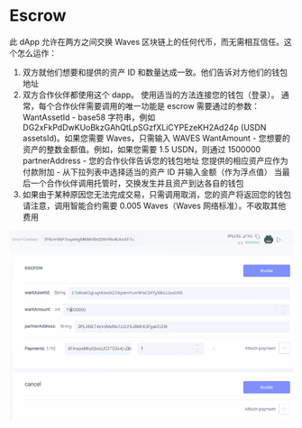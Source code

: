 # Escrow

此 dApp 允许在两方之间交换 Waves 区块链上的任何代币，而无需相互信任。这个怎么运作：
1. 双方就他们想要和提供的资产 ID 和数量达成一致。他们告诉对方他们的钱包地址
2. 双方合作伙伴都使用这个 dapp。
使用适当的方法连接您的钱包（登录）。
通常，每个合作伙伴需要调用的唯一功能是 escrow
需要通过的参数：
WantAssetId - base58 字符串，例如 DG2xFkPdDwKUoBkzGAhQtLpSGzfXLiCYPEzeKH2Ad24p (USDN assetsId)。如果您需要 Waves，只需输入 WAVES
WantAmount - 您想要的资产的整数金额值。例如，如果您需要 1.5 USDN，则通过 1500000
partnerAddress - 您的合作伙伴告诉您的钱包地址
您提供的相应资产应作为付款附加 - 从下拉列表中选择适当的资产 ID 并输入金额（作为浮点值）
当最后一个合作伙伴调用托管时，交换发生并且资产到达各自的钱包
3. 如果由于某种原因您无法完成交易，只需调用取消，您的资产将返回您的钱包
请注意，调用智能合约需要 0.005 Waves（Waves 网络标准）。不收取其他费用

![escrow-dapp-other-waves-image1_95f9a058e5dfc8794a31e918562c685b](escrow-dapp-other-waves-image1_95f9a058e5dfc8794a31e918562c685b.png)
